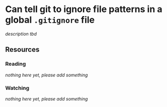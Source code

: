 # Can tell git to ignore file patterns in a global `.gitignore` file
_description tbd_
## Resources
### Reading
_nothing here yet, please add something_
### Watching
_nothing here yet, please add something_

